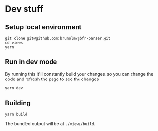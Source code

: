 # Dev stuff

## Setup local environment

```
git clone git@github.com:brunolm/gbfr-parser.git
cd views
yarn
```

## Run in dev mode

By running this it'll constantly build your changes, so you can change the code and refresh the page to see the changes

```
yarn dev
```

## Building

```
yarn build
```

The bundled output will be at `./views/build`.
